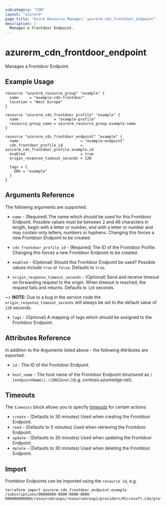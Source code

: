 ```yaml
---
subcategory: "CDN"
layout: "azurerm"
page_title: "Azure Resource Manager: azurerm_cdn_frontdoor_endpoint"
description: |-
  Manages a Frontdoor Endpoint.
---
```


# azurerm_cdn_frontdoor_endpoint

Manages a Frontdoor Endpoint.

## Example Usage

```hcl
resource "azurerm_resource_group" "example" {
  name     = "example-cdn-frontdoor"
  location = "West Europe"
}

resource "azurerm_cdn_frontdoor_profile" "example" {
  name                = "example-profile"
  resource_group_name = azurerm_resource_group.example.name
}

resource "azurerm_cdn_frontdoor_endpoint" "example" {
  name                            = "example-endpoint"
  cdn_frontdoor_profile_id        = azurerm_cdn_frontdoor_profile.example.id
  enabled                         = true
  origin_response_timeout_seconds = 120

  tags = {
    ENV = "example"
  }
}
```

## Arguments Reference

The following arguments are supported:

* `name` - (Required) The name which should be used for this Frontdoor Endpoint. Possible values must be between 2 and 46 characters in length, begin with a letter or number, end with a letter or number and may contain only letters, numbers or hyphens. Changing this forces a new Frontdoor Endpoint to be created.

* `cdn_frontdoor_profile_id` - (Required) The ID of the Frontdoor Profile. Changing this forces a new Frontdoor Endpoint to be created.

* `enabled` - (Optional) Should this Frontdoor Endpoint be used? Possible values include `true` or `false`. Defaults to `true`.

* `origin_response_timeout_seconds` - (Optional) Send and receive timeout on forwarding request to the origin. When timeout is reached, the request fails and returns. Defaults to `120` seconds.

~> **NOTE:** Due to a bug in the service code the `origin_response_timeout_seconds` will always be set to the default value of `120` seconds.

* `tags` - (Optional) A mapping of tags which should be assigned to the Frontdoor Endpoint.

## Attributes Reference

In addition to the Arguments listed above - the following Attributes are exported:

* `id` - The ID of the Frontdoor Endpoint.

* `host_name` - The host name of the Frontdoor Endpoint structured as `\[endpointName\].\[DNSZone\]`(e.g. contoso.azureedge.net).

## Timeouts

The `timeouts` block allows you to specify [timeouts](https://www.terraform.io/docs/configuration/resources.html#timeouts) for certain actions:

* `create` - (Defaults to 30 minutes) Used when creating the Frontdoor Endpoint.
* `read` - (Defaults to 5 minutes) Used when retrieving the Frontdoor Endpoint.
* `update` - (Defaults to 30 minutes) Used when updating the Frontdoor Endpoint.
* `delete` - (Defaults to 30 minutes) Used when deleting the Frontdoor Endpoint.

## Import

Frontdoor Endpoints can be imported using the `resource id`, e.g.

```shell
terraform import azurerm_cdn_frontdoor_endpoint.example /subscriptions/00000000-0000-0000-0000-000000000000/resourceGroups/resourceGroup1/providers/Microsoft.Cdn/profiles/profile1/afdEndpoints/endpoint1
```
